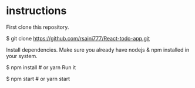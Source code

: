 # instructions

First clone this repository.

$ git clone  https://github.com/rsaini777/React-todo-app.git

Install dependencies. Make sure you already have nodejs & npm installed in your system.

$ npm install # or yarn
Run it

$ npm start # or yarn start
